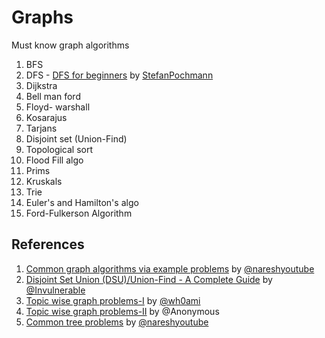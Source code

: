 # Graphs
Must know graph algorithms
1. BFS
2. DFS - [DFS for beginners](https://leetcode.com/problems/reconstruct-itinerary/discuss/78768/Short-Ruby-Python-Java-C%2B%2B) by [StefanPochmann](https://leetcode.com/StefanPochmann/)
3. Dijkstra
4. Bell man ford
5. Floyd- warshall
6. Kosarajus
7. Tarjans
8. Disjoint set (Union-Find)
9. Topological sort
10. Flood Fill algo
11. Prims
12. Kruskals
13. Trie
14. Euler's and Hamilton's algo
15. Ford-Fulkerson Algorithm

## References
1. [Common graph algorithms via example problems](https://leetcode.com/discuss/general-discussion/969327/graph-algorithms-one-place-dijkstra-bellman-ford-floyd-warshall-prims-kruskals-dsu) by [@nareshyoutube](https://leetcode.com/nareshyoutube/)
2. [Disjoint Set Union (DSU)/Union-Find - A Complete Guide](https://leetcode.com/discuss/general-discussion/1072418/Disjoint-Set-Union-(DSU)Union-Find-A-Complete-Guide) by [@Invulnerable](https://leetcode.com/Invulnerable/)
3. [Topic wise graph problems-I](https://leetcode.com/discuss/general-discussion/655708/graph-for-beginners-problems-pattern-sample-solutions/) by [@wh0ami](https://leetcode.com/wh0ami/)
4. [Topic wise graph problems-II](https://leetcode.com/discuss/interview-question/753236/List-of-graph-algorithms-for-coding-interview) by @Anonymous
4. [Common tree problems](https://leetcode.com/discuss/general-discussion/937307/iterative-recursive-dfs-bfs-tree-traversal-in-pre-post-levelorder-views) by [@nareshyoutube](https://leetcode.com/nareshyoutube/) 